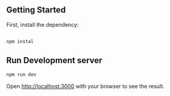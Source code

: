 
## Getting Started
First, install the dependency:
##
```bash
npm instal
```

## Run Development server

```bash
npm run dev

```

Open [http://localhost:3000](http://localhost:3000) with your browser to see the result.
